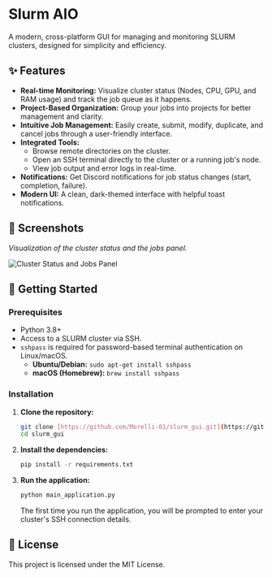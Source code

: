 # Slurm AIO

A modern, cross-platform GUI for managing and monitoring SLURM clusters, designed for simplicity and efficiency.

## ✨ Features

-   **Real-time Monitoring:** Visualize cluster status (Nodes, CPU, GPU, and RAM usage) and track the job queue as it happens.
-   **Project-Based Organization:** Group your jobs into projects for better management and clarity.
-   **Intuitive Job Management:** Easily create, submit, modify, duplicate, and cancel jobs through a user-friendly interface.
-   **Integrated Tools:**
    -   Browse remote directories on the cluster.
    -   Open an SSH terminal directly to the cluster or a running job's node.
    -   View job output and error logs in real-time.
-   **Notifications:** Get Discord notifications for job status changes (start, completion, failure).
-   **Modern UI:** A clean, dark-themed interface with helpful toast notifications.

## 📸 Screenshots

*Visualization of the cluster status and the jobs panel.*

![Cluster Status and Jobs Panel](https://via.placeholder.com/1200x700.png?text=Visualization+of+Cluster+Status+and+Jobs+Panel)

## 🚀 Getting Started

### Prerequisites

-   Python 3.8+
-   Access to a SLURM cluster via SSH.
-   `sshpass` is required for password-based terminal authentication on Linux/macOS.
    -   **Ubuntu/Debian:** `sudo apt-get install sshpass`
    -   **macOS (Homebrew):** `brew install sshpass`

### Installation

1.  **Clone the repository:**
    ```sh
    git clone [https://github.com/Morelli-01/slurm_gui.git](https://github.com/Morelli-01/slurm_gui.git)
    cd slurm_gui
    ```

2.  **Install the dependencies:**
    ```sh
    pip install -r requirements.txt
    ```

3.  **Run the application:**
    ```sh
    python main_application.py
    ```
    The first time you run the application, you will be prompted to enter your cluster's SSH connection details.

## 📄 License

This project is licensed under the MIT License.